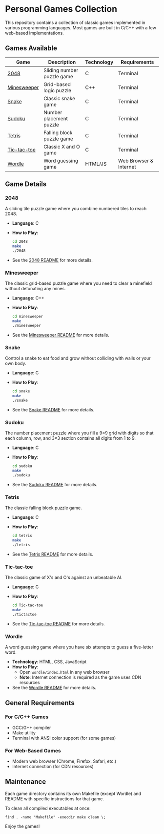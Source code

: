 # Personal Games Collection

This repository contains a collection of classic games implemented in various programming languages. Most games are built in C/C++ with a few web-based implementations.

## Games Available

| Game | Description | Technology | Requirements |
|------|-------------|------------|--------------|
| [2048](#2048) | Sliding number puzzle game | C | Terminal |
| [Minesweeper](#minesweeper) | Grid-based logic puzzle | C++ | Terminal |
| [Snake](#snake) | Classic snake game | C | Terminal |
| [Sudoku](#sudoku) | Number placement puzzle | C | Terminal |
| [Tetris](#tetris) | Falling block puzzle game | C | Terminal |
| [Tic-tac-toe](#tic-tac-toe) | Classic X and O game | C | Terminal |
| [Wordle](#wordle) | Word guessing game | HTML/JS | Web Browser & Internet |

## Game Details

### 2048

A sliding tile puzzle game where you combine numbered tiles to reach 2048.

- **Language**: C
- **How to Play**:

  ```bash
  cd 2048
  make
  ./2048
  ```

- See the [2048 README](2048/README.md) for more details.

### Minesweeper

The classic grid-based puzzle game where you need to clear a minefield without detonating any mines.

- **Language**: C++
- **How to Play**:

  ```bash
  cd minesweeper
  make
  ./minesweeper
  ```

- See the [Minesweeper README](minesweeper/README.md) for more details.

### Snake

Control a snake to eat food and grow without colliding with walls or your own body.

- **Language**: C
- **How to Play**:

  ```bash
  cd snake
  make
  ./snake
  ```

- See the [Snake README](snake/README.md) for more details.

### Sudoku

The number placement puzzle where you fill a 9×9 grid with digits so that each column, row, and 3×3 section contains all digits from 1 to 9.

- **Language**: C
- **How to Play**:

  ```bash
  cd sudoku
  make
  ./sudoku
  ```

- See the [Sudoku README](sudoku/README.md) for more details.

### Tetris

The classic falling block puzzle game.

- **Language**: C
- **How to Play**:
  
  ```bash
  cd tetris
  make
  ./tetris
  ```

- See the [Tetris README](tetris/README.md) for more details.

### Tic-tac-toe

The classic game of X's and O's against an unbeatable AI.

- **Language**: C
- **How to Play**:

  ```bash
  cd Tic-tac-toe
  make
  ./tictactoe
  ```

- See the [Tic-tac-toe README](Tic-tac-toe/README.md) for more details.

### Wordle

A word guessing game where you have six attempts to guess a five-letter word.

- **Technology**: HTML, CSS, JavaScript
- **How to Play**:
  - Open `wordle/index.html` in any web browser
  - **Note**: Internet connection is required as the game uses CDN resources
- See the [Wordle README](wordle/README.md) for more details.

## General Requirements

### For C/C++ Games

- GCC/G++ compiler
- Make utility
- Terminal with ANSI color support (for some games)

### For Web-Based Games

- Modern web browser (Chrome, Firefox, Safari, etc.)
- Internet connection (for CDN resources)

## Maintenance

Each game directory contains its own Makefile (except Wordle) and README with specific instructions for that game.

To clean all compiled executables at once:

```
find . -name "Makefile" -execdir make clean \;
```

Enjoy the games!

